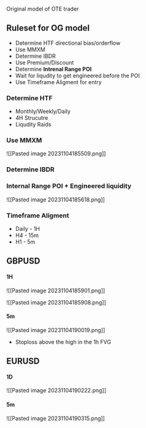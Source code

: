 

Original model of OTE trader

## Ruleset for OG model

- Determine HTF directional bias/orderflow
- Use MMXM
- Determine IBDR
- Use Premium/Discount
- Determine **Intrenal Range POI**
- Wait for liqudity to get engineered before the POI
- Use Timeframe Aligment for entry 

### Determine HTF 

- Monthly/Weekly/Daily
- 4H Strucutre 
- Liqudity Raids


### Use MMXM 

![[Pasted image 20231104185509.png]]



### Determine IBDR
### Internal Range POI + Engineered liquidity 

![[Pasted image 20231104185618.png]]


### Timeframe Aligment

- Daily - 1H
- H4 - 15m
- H1 - 5m



## GBPUSD

#### 1H
![[Pasted image 20231104185901.png]]

![[Pasted image 20231104185908.png]]

#### 5m

![[Pasted image 20231104190019.png]]

- Stoploss above the high in the 1h FVG




## EURUSD

#### 1D
![[Pasted image 20231104190222.png]]



#### 5m

![[Pasted image 20231104190315.png]]



